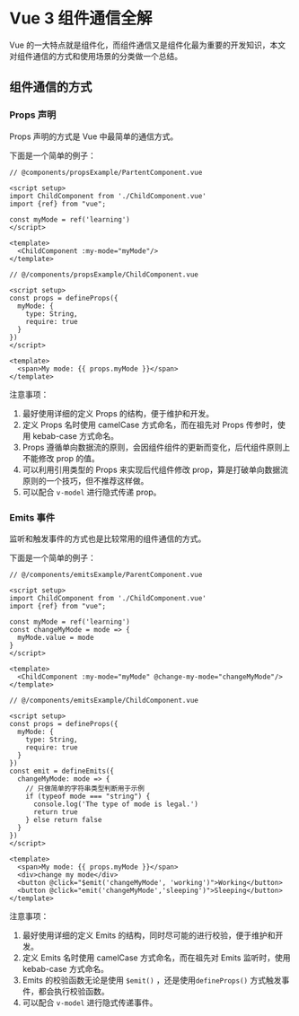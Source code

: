 # Vue 3 组件通信全解

Vue 的一大特点就是组件化，而组件通信又是组件化最为重要的开发知识，本文对组件通信的方式和使用场景的分类做一个总结。

## 组件通信的方式

### Props 声明

Props 声明的方式是 Vue 中最简单的通信方式。

下面是一个简单的例子：

```other
// @components/propsExample/PartentComponent.vue

<script setup>
import ChildComponent from './ChildComponent.vue'
import {ref} from "vue";

const myMode = ref('learning')
</script>

<template>
  <ChildComponent :my-mode="myMode"/>
</template>
```

```other
// @/components/propsExample/ChildComponent.vue

<script setup>
const props = defineProps({
  myMode: {
    type: String,
    require: true
  }
})
</script>

<template>
  <span>My mode: {{ props.myMode }}</span>
</template>
```

注意事项：

1. 最好使用详细的定义 Props 的结构，便于维护和开发。
2. 定义 Props 名时使用 camelCase 方式命名，而在祖先对 Props 传参时，使用 kebab-case 方式命名。
3. Props 遵循单向数据流的原则，会因组件组件的更新而变化，后代组件原则上不能修改 prop 的值。
4. 可以利用引用类型的 Props 来实现后代组件修改 prop，算是打破单向数据流原则的一个技巧，但不推荐这样做。
5. 可以配合 `v-model` 进行隐式传递 prop。

### Emits 事件

监听和触发事件的方式也是比较常用的组件通信的方式。

下面是一个简单的例子：

```other
// @/components/emitsExample/ParentComponent.vue

<script setup>
import ChildComponent from './ChildComponent.vue'
import {ref} from "vue";

const myMode = ref('learning')
const changeMyMode = mode => {
  myMode.value = mode
}
</script>

<template>
  <ChildComponent :my-mode="myMode" @change-my-mode="changeMyMode"/>
</template>
```

```other
// @/components/emitsExample/ChildComponent.vue

<script setup>
const props = defineProps({
  myMode: {
    type: String,
    require: true
  }
})
const emit = defineEmits({
  changeMyMode: mode => {
    // 只做简单的字符串类型判断用于示例
    if (typeof mode === "string") {
      console.log('The type of mode is legal.')
      return true
    } else return false
  }
})
</script>

<template>
  <span>My mode: {{ props.myMode }}</span>
  <div>change my mode</div>
  <button @click="$emit('changeMyMode', 'working')">Working</button>
  <button @click="emit('changeMyMode','sleeping')">Sleeping</button>
</template>
```

注意事项：

1. 最好使用详细的定义 Emits 的结构，同时尽可能的进行校验，便于维护和开发。
2. 定义 Emits 名时使用 camelCase 方式命名，而在祖先对 Emits 监听时，使用 kebab-case 方式命名。
3. Emits 的校验函数无论是使用 `$emit()` ，还是使用`defineProps()` 方式触发事件，都会执行校验函数。
4. 可以配合 `v-model` 进行隐式传递事件。